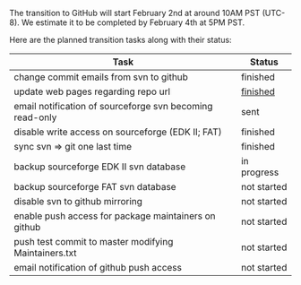 
The transition to GitHub will start February 2nd at around 10AM PST
(UTC-8). We estimate it to be completed by February 4th at 5PM PST.

Here are the planned transition tasks along with their status:

| Task | Status |
| ---- | ------ |
| change commit emails from svn to github | finished |
| update web pages regarding repo url | [finished](http://www.tianocore.org/edk2/source.html) |
| email notification of sourceforge svn becoming read-only | sent |
| disable write access on sourceforge (EDK II; FAT) | finished |
| sync svn => git one last time | finished |
| backup sourceforge EDK II svn database | in progress |
| backup sourceforge FAT svn database | not started |
| disable svn to github mirroring | not started |
| enable push access for package maintainers on github | not started |
| push test commit to master modifying Maintainers.txt | not started |
| email notification of github push access | not started |
